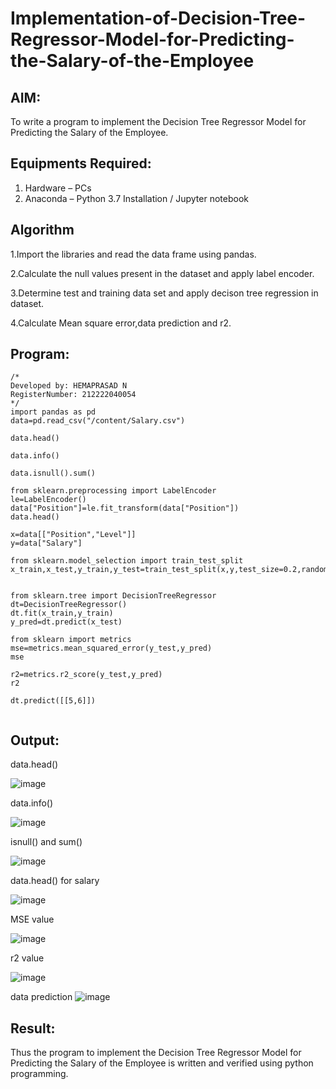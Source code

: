 # Implementation-of-Decision-Tree-Regressor-Model-for-Predicting-the-Salary-of-the-Employee

## AIM:
To write a program to implement the Decision Tree Regressor Model for Predicting the Salary of the Employee.

## Equipments Required:
1. Hardware – PCs
2. Anaconda – Python 3.7 Installation / Jupyter notebook

## Algorithm
1.Import the libraries and read the data frame using pandas.


2.Calculate the null values present in the dataset and apply label encoder.


3.Determine test and training data set and apply decison tree regression in dataset.


4.Calculate Mean square error,data prediction and r2.

## Program:
```
/*
Developed by: HEMAPRASAD N
RegisterNumber: 212222040054
*/
import pandas as pd
data=pd.read_csv("/content/Salary.csv")

data.head()

data.info()

data.isnull().sum()

from sklearn.preprocessing import LabelEncoder
le=LabelEncoder()
data["Position"]=le.fit_transform(data["Position"])
data.head()

x=data[["Position","Level"]]
y=data["Salary"]

from sklearn.model_selection import train_test_split
x_train,x_test,y_train,y_test=train_test_split(x,y,test_size=0.2,random_state=2)


from sklearn.tree import DecisionTreeRegressor
dt=DecisionTreeRegressor()
dt.fit(x_train,y_train)
y_pred=dt.predict(x_test)

from sklearn import metrics
mse=metrics.mean_squared_error(y_test,y_pred)
mse

r2=metrics.r2_score(y_test,y_pred)
r2

dt.predict([[5,6]])
  
```


## Output:
data.head()


![image](https://github.com/Hemaprasad-N/Implementation-of-Decision-Tree-Regressor-Model-for-Predicting-the-Salary-of-the-Employee/assets/135933397/7d2c7db8-a5d5-4705-b3e2-53d2c484c0da)


data.info()


![image](https://github.com/Hemaprasad-N/Implementation-of-Decision-Tree-Regressor-Model-for-Predicting-the-Salary-of-the-Employee/assets/135933397/6912db9e-d772-45aa-b46e-12bfb457cda7)


isnull() and sum()


![image](https://github.com/Hemaprasad-N/Implementation-of-Decision-Tree-Regressor-Model-for-Predicting-the-Salary-of-the-Employee/assets/135933397/069ff2ca-a6c1-402b-afd8-734b8cdc5c73)


data.head() for salary


![image](https://github.com/Hemaprasad-N/Implementation-of-Decision-Tree-Regressor-Model-for-Predicting-the-Salary-of-the-Employee/assets/135933397/d2272561-4219-4011-b8f0-7e3567dfe3fe)


MSE value


![image](https://github.com/Hemaprasad-N/Implementation-of-Decision-Tree-Regressor-Model-for-Predicting-the-Salary-of-the-Employee/assets/135933397/7b1b398e-fe74-4d55-b6ee-a62ca2ac5ed0)


r2 value


![image](https://github.com/Hemaprasad-N/Implementation-of-Decision-Tree-Regressor-Model-for-Predicting-the-Salary-of-the-Employee/assets/135933397/9e8e1eee-2a83-4338-bfb0-79137166f5c5)


data prediction
![image](https://github.com/Hemaprasad-N/Implementation-of-Decision-Tree-Regressor-Model-for-Predicting-the-Salary-of-the-Employee/assets/135933397/3f46d904-3fb8-4e82-8d92-ee4ac12ab54c)



## Result:
Thus the program to implement the Decision Tree Regressor Model for Predicting the Salary of the Employee is written and verified using python programming.
